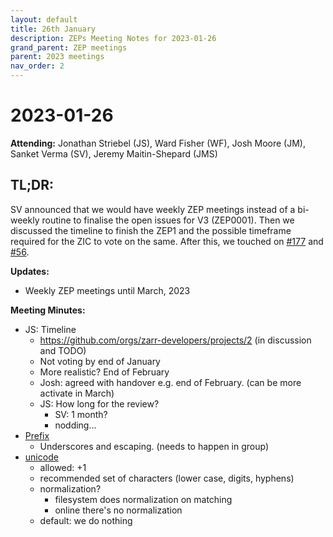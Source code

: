 ```yaml
---
layout: default
title: 26th January
description: ZEPs Meeting Notes for 2023-01-26
grand_parent: ZEP meetings
parent: 2023 meetings
nav_order: 2
---
```


# 2023-01-26

**Attending:** Jonathan Striebel (JS), Ward Fisher (WF), Josh Moore (JM), Sanket Verma (SV), Jeremy Maitin-Shepard (JMS)

## TL;DR:

SV announced that we would have weekly ZEP meetings instead of a bi-weekly routine to finalise the open issues for V3 (ZEP0001). Then we discussed the timeline to finish the ZEP1 and the possible timeframe required for the ZIC to vote on the same. After this, we touched on [#177](https://github.com/zarr-developers/zarr-specs/issues/177) and [#56](https://github.com/zarr-developers/zarr-specs/issues/56).

**Updates:**

- Weekly ZEP meetings until March, 2023

**Meeting Minutes:**

- JS: Timeline
  - <https://github.com/orgs/zarr-developers/projects/2> (in discussion and TODO)
  - Not voting by end of January
  - More realistic? End of February
  - Josh: agreed with handover e.g. end of February. (can be more activate in March)
  - JS: How long for the review?
    - SV: 1 month?
    - nodding...
- [Prefix](https://github.com/zarr-developers/zarr-specs/issues/177)
  - Underscores and escaping. (needs to happen in group)
- [unicode](https://github.com/zarr-developers/zarr-specs/issues/56)
  - allowed: +1
  - recommended set of characters (lower case, digits, hyphens)
  - normalization?
    - filesystem does normalization on matching
    - online there's no normalization
  - default: we do nothing
